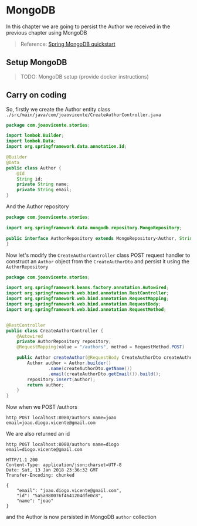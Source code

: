 # MongoDB

In this chapter we are going to persist the Author we received in the previous chapter using MongoDB

> Reference: [Spring MongoDB quickstart](https://spring.io/guides/gs/accessing-data-mongodb/)

## Setup MongoDB

> TODO: MongoDB setup \(provide docker instructions\)

## Carry on coding

So, firstly we create the Author entity class `./src/main/java/com/joaovicente/CreateAuthorController.java`

```java
package com.joaovicente.stories;

import lombok.Builder;
import lombok.Data;
import org.springframework.data.annotation.Id;

@Builder
@Data
public class Author {
    @Id
    String id;
    private String name;
    private String email;
}
```

And the Author repository

```java
package com.joaovicente.stories;

import org.springframework.data.mongodb.repository.MongoRepository;

public interface AuthorRepository extends MongoRepository<Author, String> {
}
```

Now let's modify the `CreateAuthorController` class POST request handler to construct an `Author` object from the `CreateAuthorDto` and persist it using the `AuthorRepository`

```java
package com.joaovicente.stories;

import org.springframework.beans.factory.annotation.Autowired;
import org.springframework.web.bind.annotation.RestController;
import org.springframework.web.bind.annotation.RequestMapping;
import org.springframework.web.bind.annotation.RequestBody;
import org.springframework.web.bind.annotation.RequestMethod;


@RestController
public class CreateAuthorController {
    @Autowired
    private AuthorRepository repository;
    @RequestMapping(value = "/authors", method = RequestMethod.POST)

    public Author createAuthor(@RequestBody CreateAuthorDto createAuthorDto) {
        Author author = Author.builder()
                .name(createAuthorDto.getName())
                .email(createAuthorDto.getEmail()).build();
        repository.insert(author);
        return author;
    }
}
```

Now when we POST /authors

```
http POST localhost:8080/authors name=joao email=joao.diogo.vicente@gmail.com
```

We are also returned an id

```
http POST localhost:8080/authors name=diogo email=diogo.vicente@gmail.com 

HTTP/1.1 200 
Content-Type: application/json;charset=UTF-8
Date: Sat, 13 Jan 2018 23:36:32 GMT
Transfer-Encoding: chunked

{
    "email": "joao.diogo.vicente@gmail.com", 
    "id": "5a5a980076f4641204dfe0c8", 
    "name": "joao"
}
```

and the Author is now persisted in MongoDB `author` collection

